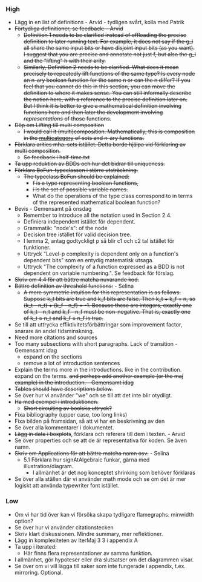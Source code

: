 
### High 

- Lägg in en list of definitions - Arvid - tydligen svårt, kolla med Patrik
- ~~Förtydliga definitioner, se feedback: - Arvid~~
	- ~~Definition 1 needs to be clarified instead of offloading the precise definition to later running text. For example, it does not say if the g_i all share the same input bits or have disjoint input bits (as you want). I suggest that you are precise and annotate not just f, but also the g_i and the "lifting" h with their arity.~~
	- ~~Similarly, Definition 2 needs to be clarified. What does it mean precisely to repeatedly lift functions of the same type? Is every node an n-ary boolean function for the same n or can the n differ? If you feel that you cannot do this in this section, you can move the definition to where it makes sense. You can still informally describe the notion here, with a reference to the precise definition later on. But I think it is better to give a mathematical definition involving functions here and then later the development involving *representations* of those functions.~~
- ~~Döp om Lifting till multi composition~~
	- ~~I would call it (multi)composition. Mathematically, this is composition in the [multicategory](https://en.wikipedia.org/wiki/Multicategory#Examples) of sets and n-ary functions.~~
- ~~Förklara arities mha. sets istället. Detta borde hjälpa vid förklaring av multi composition.~~
	- ~~Se feedback i half-time.txt~~
- ~~Ta upp reduktion av BDDs och hur det bidrar till uniqueness.~~
- ~~Förklara BoFun-typeclassen i större utsträckning.~~
	- ~~The typeclass BoFun should be explained:~~
	  * ~~f is a type representing boolean functions,~~
	  * ~~i is the set of possible variable names.~~
	  * What do the operations of the type class correspond to in terms of the represented mathematical boolean function?
- Bevis - Gemensamt på onsdag
	- Remember to introduce all the notation used in Section 2.4.
	- Definiera independent istället för dependent.
	- Grammatik: "node's": of the node
	- Decision tree istället för valid decision tree.
	- I lemma 2, antag godtyckligt p så blir c1 och c2 tal istället för funktioner.
	- Uttryck "Level-p complexity is dependent only on a function's dependent bits" som en entydig matematisk utsaga.
	- Uttryck "The complexity of a function expressed as a BDD is not dependent on variable numbering.". Se feedback för förslag.
- ~~Skriv om 4.4 för att bättre matcha nuvarande kod.~~
- ~~Bättre definition av threshold functions:~~ - Selina
	- ~~A more symmetric intuition for this representation is as follows. Suppose k_t bits are true and k_f bits are false. Then k_t + k_f = n, so (k_t - n_t) + (k_f - n_f) = -1. Because these are integers, exactly one of k_t - n_t and k_f - n_f must be non-negative. That is, exactly one of k_t ≥ n_t and k_f ≥ n_f is true.~~
- Se till att uttrycka effiktivitetsförbättringar som improvement factor, snarare än andel tidsminskning.
- Need more citations and sources
- Too many subsections with short paragraphs. Lack of transition - Gemensamt idag
	- expand on the sections 
	- remove a lot of introduction sentences
- Explain the terms more in the introductions. like in the contribution. expand on the terms. ~~and perhaps add another example (or the maj example) in the introduction. - Gemensamt idag~~
- ~~Tables should have descriptions below.~~
- Se över hur vi använder "we" och se till att det inte blir otydligt.
- ~~Ha med exempel i introduktionen.~~
	- ~~Short circuiting av boolska uttryck?~~
- Fixa bibliography (upper case, too long links)
- Fixa bilden på framsidan, så att vi har en beskrivning av den
- Se över alla kommentarer i dokumentet.
- ~~Lägg in data i boxplots~~, förklara och referera till dem i texten. - Arvid
- Se över properties och se att de är representativa för koden. Se även namn.
- ~~Skriv om Applications för att bättre matcha namn osv.~~ - Selina
	-  5.1 Förklara hur signAtAlgebraic funkar, gärna med illustration/diagram.
		- I allmänhet är det nog konceptet shrinking som behöver förklaras
- Se över alla ställen där vi använder math mode och se om det är mer logiskt att använda typewriter font istället.
### Low

- Om vi har tid över kan vi försöka skapa tydligare flamegraphs. minwidth option?
- Se över hur vi använder citationstecken
- Skriv klart diskussionen. Mindre summary, mer reflektioner.
- Lägg in komplexiteten av IterMaj 3 3 i appendix A
- Ta upp i iterated:
	- Här finns flera representationer av samma funktion.
- I allmänhet, gör hypoteser eller dra slutsatser om det diagrammen visar.
- Se över om vi vill lägga till saker som inte fungerade i appendix, t.ex. mirroring. Optional.
